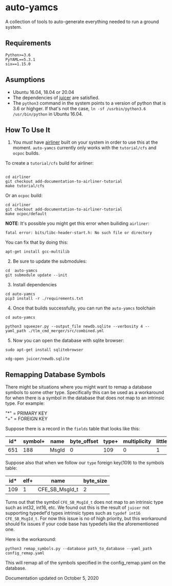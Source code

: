 # auto-yamcs
A collection of tools to auto-generate everything needed to run a ground system.

## Requirements

`Python>=3.6`  
`PyYAML==5.3.1`  
`six==1.15.0`


## Asumptions
- Ubuntu 16.04, 18.04 or 20.04
- The dependencies of [juicer](https://github.com/WindhoverLabs/juicer/tree/master) are satisfied.
- The `python3` command in the system points to a version of python that is 3.6 or highger. If that's not the case, `ln -sf /usrbin/python3.6 /usr/bin/python` in Ubuntu 16.04.

## How To Use It

1.  You *must* have [airliner](https://github.com/WindhoverLabs/airliner.git)  built on your system in order to use this at the moment. `auto-yamcs` currently only works with the `tutorial/cfs` and `ocpoc` builds.

To create a `tutorial/cfs` build for airliner:
```

cd airliner
git checkout add-documentation-to-airliner-tutorial
make tutorial/cfs
``` 
Or an `ocpoc` build:

```
cd airliner
git checkout add-documentation-to-airliner-tutorial
make ocpoc/default 
```

**NOTE**: It's possible you might get this error when builiding `airliner`:
```
fatal error: bits/libc-header-start.h: No such file or directory
```

You can fix that by doing this:
```
apt-get install gcc-multilib
```

2. Be sure to update the submodules:

```
cd  auto-yamcs
git submodule update --init
```


3. Install dependencies
```
cd auto-yamcs
pip3 install -r ./requirements.txt
```

4. Once that builds successfully, you can run the `auto-yamcs` toolchain
```
cd auto-yamcs

python3 squeezer.py --output_file newdb.sqlite --verbosity 4 --yaml_path ./tlm_cmd_merger/src/combined.yml

```

5. Now you can open the database with sqlite browser:
```
sudo apt-get install sqlitebrowser
```
```
xdg-open juicer/newdb.sqlite

```

## Remapping Database Symbols
There might be situations where you might want to remap a database symbols to some other type. Specifically this can
be used as a workaround for when there is a symbol in the database that does not map to an intrinsic type. 
For example:

"*" = PRIMARY KEY  
"+" = FOREIGN KEY


Suppose there is a record in the `fields` table that looks like this:

| id* | symbol+ | name | byte_offset | type+ | multiplicity | little_endian
| --- | --- | --- | ---| --- | --- | --- |
|  651 | 188 | MsgId |0 | 109 | 0 | 1 |

Suppose also that when we follow our `type` foreign key(109) to the symbols table:

| id* | elf+ | name | byte_size |
| ---| --- |---| --- |
| 109| 1 | CFE_SB_MsgId_t | 2|

Turns out that the symbol `CFE_SB_MsgId_t` does not map to an intrinsic type such as int32, int16, etc. We found out
this is the result of `juicer` not supporting typedef'd types intrinsic types such as `typdef int16 CFE_SB_MsgId_t`. 
For now this issue is no of high priority, but this workaround should fix issues if your code base has typedefs like the
aforementioned one.

Here is the workaround:

```
python3 remap_symbols.py --database path_to_database --yaml_path config_remap.yaml
```

This will remap all of the symbols specified in the config_remap.yaml on the database.

Documentation updated on October 5, 2020




